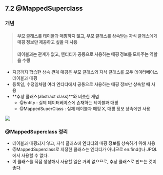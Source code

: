 ## 7.2 @MappedSuperclass

### 개념

> #### 부모 클래스를 테이블과 매핑하지 않고, 부모 클래스를 상속받는 자식 클래스에게 매핑 정보만 제공하고 싶을 때 사용
> #### 테이블과는 관계가 없고, 엔티티가 공통으로 사용하는 매핑 정보를 모아주는 역할을 수행

- 지금까지 학습한 상속 관계 매핑은 부모 클래스와 자식 클래스를 모두 데이터베이스 테이블과 매핑
- 등록일, 수정일처럼 여러 엔티티에서 공통으로 사용하는 매핑 정보만 상속할 때 사용
- **추상 클래스(abstract class)**와 비슷한 개념
  - @Entity : 실제 데이터베이스에 존재하는 테이블과 매핑
  - @MappedSuperClass : 실제 테이블과 매핑 X, 매핑 정보 상속에만 사용

![](https://oopy.lazyrockets.com/api/v2/notion/image?src=https%3A%2F%2Fs3-us-west-2.amazonaws.com%2Fsecure.notion-static.com%2F68ec7836-8821-4ee5-b973-6364ef1bf3f5%2F_2020-06-16__9.38.17.png&blockId=c2a31f4b-863b-4761-8876-9848b9d22b85)

### @MappedSuperclass 정리

- 테이블과 매핑되지 않고, 자식 클래스에 엔티티의 매핑 정보를 상속하기 위해 사용
- @MappedSuperclass로 지정한 클래스는 엔티티가 아니므로 en.find()나 JPQL에서 사용할 수 없다.
- 이 클래스를 직접 생성해서 사용할 일은 거의 없으므로, 추상 클래스로 만드는 것이 좋다.
